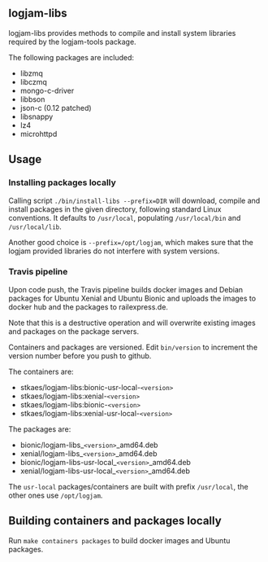 ## logjam-libs

logjam-libs provides methods to compile and install system libraries required by the
logjam-tools package.

The following packages are included:

* libzmq
* libczmq
* mongo-c-driver
* libbson
* json-c (0.12 patched)
* libsnappy
* lz4
* microhttpd


## Usage

### Installing packages locally

Calling script `./bin/install-libs --prefix=DIR` will download, compile and install
packages in the given directory, following standard Linux conventions. It defaults to
`/usr/local`, populating `/usr/local/bin` and `/usr/local/lib`.

Another good choice is `--prefix=/opt/logjam`, which makes sure that the logjam provided
libraries do not interfere with system versions.


### Travis pipeline

Upon code push, the Travis pipeline builds docker images and Debian packages for Ubuntu Xenial and
Ubuntu Bionic and uploads the images to docker hub and the packages to railexpress.de.

Note that this is a destructive operation and will overwrite existing images and packages
on the package servers.

Containers and packages are versioned. Edit `bin/version` to increment the version
number before you push to github.

The containers are:

* stkaes/logjam-libs:bionic-usr-local-`<version>`
* stkaes/logjam-libs:xenial-`<version>`
* stkaes/logjam-libs:bionic-`<version>`
* stkaes/logjam-libs:xenial-usr-local-`<version>`

The packages are:

* bionic/logjam-libs_`<version>`_amd64.deb
* xenial/logjam-libs_`<version>`_amd64.deb
* bionic/logjam-libs-usr-local_`<version>`_amd64.deb
* xenial/logjam-libs-usr-local_`<version>`_amd64.deb

The `usr-local` packages/containers are built with prefix `/usr/local`, the other ones use `/opt/logjam`.


## Building containers and packages locally

Run `make containers packages` to build docker images and Ubuntu packages.
